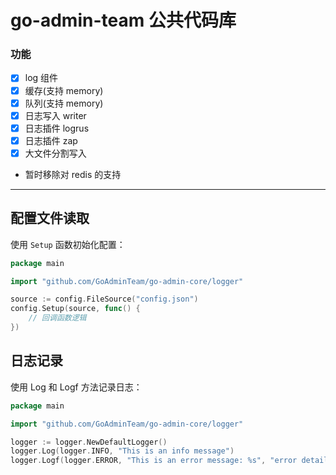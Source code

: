 # go-admin-team 公共代码库

### 功能

- [x] log 组件
- [x] 缓存(支持 memory)
- [x] 队列(支持 memory)
- [x] 日志写入 writer
- [x] 日志插件 logrus
- [x] 日志插件 zap
- [x] 大文件分割写入

- 暂时移除对 redis 的支持

---

## 配置文件读取

使用 `Setup` 函数初始化配置：

```go
package main

import "github.com/GoAdminTeam/go-admin-core/logger"

source := config.FileSource("config.json")
config.Setup(source, func() {
    // 回调函数逻辑
})
```

## 日志记录

使用 Log 和 Logf 方法记录日志：

```go
package main

import "github.com/GoAdminTeam/go-admin-core/logger"

logger := logger.NewDefaultLogger()
logger.Log(logger.INFO, "This is an info message")
logger.Logf(logger.ERROR, "This is an error message: %s", "error details")
```
